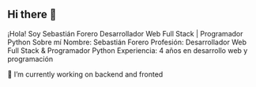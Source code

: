 ## Hi there 👋

¡Hola! Soy Sebastián Forero
Desarrollador Web Full Stack | Programador Python
Sobre mí
Nombre: Sebastián Forero
Profesión: Desarrollador Web Full Stack & Programador Python
Experiencia: 4 años en desarrollo web y programación

🔭 I’m currently working on backend and fronted



